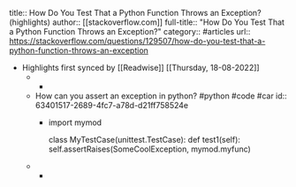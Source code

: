 title:: How Do You Test That a Python Function Throws an Exception? (highlights)
author:: [[stackoverflow.com]]
full-title:: "How Do You Test That a Python Function Throws an Exception?"
category:: #articles
url:: https://stackoverflow.com/questions/129507/how-do-you-test-that-a-python-function-throws-an-exception

- Highlights first synced by [[Readwise]] [[Thursday, 18-08-2022]]
	- -
	- How can you assert an exception in python? #python #code #car
	  id:: 63401517-2689-4fc7-a78d-d21ff758524e
		- import mymod
		  
		  class MyTestCase(unittest.TestCase):
		    def test1(self):
		        self.assertRaises(SomeCoolException, mymod.myfunc)
	- -